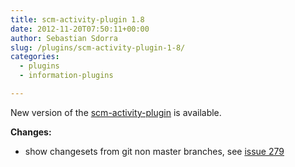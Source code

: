 ```yaml
---
title: scm-activity-plugin 1.8
date: 2012-11-20T07:50:11+00:00
author: Sebastian Sdorra
slug: /plugins/scm-activity-plugin-1-8/
categories:
  - plugins
  - information-plugins

---
```

New version of the [scm-activity-plugin](https://github.com/scm-manager/scm-activity-plugin) is available.

**Changes:**

- show changesets from git non master branches, see [issue 279](https://github.com/scm-manager/scm-manager/issues/279)
